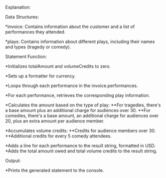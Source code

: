 Explanation:


Data Structures:

*invoice: Contains information about the customer and a list of performances they attended.

*plays: Contains information about different plays, including their names and types (tragedy or comedy).


Statement Function:

*Initializes totalAmount and volumeCredits to zero.

*Sets up a formatter for currency.

*Loops through each performance in the invoice.performances.

*For each performance, retrieves the corresponding play information.

*Calculates the amount based on the type of play:
**For tragedies, there's a base amount plus an additional charge for audiences over 30.
**For comedies, there's a base amount, an additional charge for audiences over 20, plus an extra amount per audience member.

*Accumulates volume credits:
**Credits for audience members over 30.
**Additional credits for every 5 comedy attendees.

*Adds a line for each performance to the result string, formatted in USD.
*Adds the total amount owed and total volume credits to the result string.


Output:

*Prints the generated statement to the console.